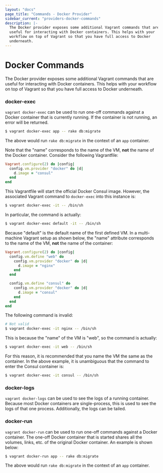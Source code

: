 ```yaml
---
layout: "docs"
page_title: "Commands - Docker Provider"
sidebar_current: "providers-docker-commands"
description: |-
  The Docker provider exposes some additional Vagrant commands that are
  useful for interacting with Docker containers. This helps with your
  workflow on top of Vagrant so that you have full access to Docker
  underneath.
---
```


# Docker Commands

The Docker provider exposes some additional Vagrant commands that are
useful for interacting with Docker containers. This helps with your
workflow on top of Vagrant so that you have full access to Docker
underneath.

### docker-exec

`vagrant docker-exec` can be used to run one-off commands against
a Docker container that is currently running. If the container is not running,
an error will be returned.

```sh
$ vagrant docker-exec app -- rake db:migrate
```

The above would run `rake db:migrate` in the context of an `app` container.

Note that the "name" corresponds to the name of the VM, **not** the name of the
Docker container. Consider the following Vagrantfile:

```ruby
Vagrant.configure(2) do |config|
  config.vm.provider "docker" do |d|
    d.image = "consul"
  end
end
```

This Vagrantfile will start the official Docker Consul image. However, the
associated Vagrant command to `docker-exec` into this instance is:

```sh
$ vagrant docker-exec -it -- /bin/sh
```

In particular, the command is actually:

```sh
$ vagrant docker-exec default -it -- /bin/sh
```

Because "default" is the default name of the first defined VM. In a
multi-machine Vagrant setup as shown below, the "name" attribute corresponds
to the name of the VM, **not** the name of the container:

```ruby
Vagrant.configure(2) do |config|
  config.vm.define "web" do
    config.vm.provider "docker" do |d|
      d.image = "nginx"
    end
  end

  config.vm.define "consul" do
    config.vm.provider "docker" do |d|
      d.image = "consul"
    end
  end
end
```

The following command is invalid:

```sh
# Not valid
$ vagrant docker-exec -it nginx -- /bin/sh
```

This is because the "name" of the VM is "web", so the command is actually:

```sh
$ vagrant docker-exec -it web -- /bin/sh
```

For this reason, it is recommended that you name the VM the same as the
container. In the above example, it is unambiguous that the command to enter
the Consul container is:

```sh
$ vagrant docker-exec -it consul -- /bin/sh
```

### docker-logs

`vagrant docker-logs` can be used to see the logs of a running container.
Because most Docker containers are single-process, this is used to see
the logs of that one process. Additionally, the logs can be tailed.

### docker-run

`vagrant docker-run` can be used to run one-off commands against
a Docker container. The one-off Docker container that is started shares
all the volumes, links, etc. of the original Docker container. An
example is shown below:

```sh
$ vagrant docker-run app -- rake db:migrate
```

The above would run `rake db:migrate` in the context of an `app` container.
